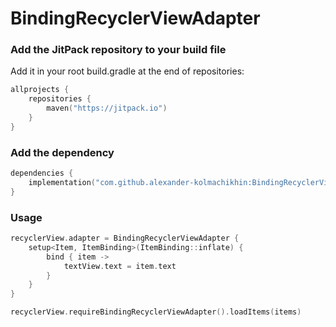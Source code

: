 # BindingRecyclerViewAdapter

### Add the JitPack repository to your build file 
Add it in your root build.gradle at the end of repositories:
```Kotlin
allprojects {
    repositories {
        maven("https://jitpack.io")
    }
}
```

### Add the dependency
```Kotlin
dependencies {
    implementation("com.github.alexander-kolmachikhin:BindingRecyclerViewAdapter:1.0.3")
}
```
### Usage
```Kotlin
recyclerView.adapter = BindingRecyclerViewAdapter {
    setup<Item, ItemBinding>(ItemBinding::inflate) {
        bind { item ->
            textView.text = item.text
        }
    }
}

recyclerView.requireBindingRecyclerViewAdapter().loadItems(items)
```
